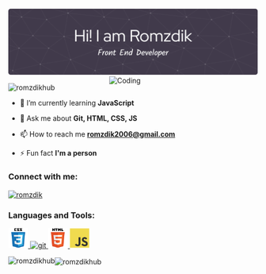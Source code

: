 ![Header](./github-header-image.png)
<img align="right" alt="Coding" width="300" src="https://media0.giphy.com/media/v1.Y2lkPTc5MGI3NjExOWwyNWVyYnlzMms2MXRneXp4bm9keGx1M28yenM3dG80ZWNhZTgxcCZlcD12MV9pbnRlcm5hbF9naWZfYnlfaWQmY3Q9Zw/QDjpIL6oNCVZ4qzGs7/giphy.webp">

<p align="left"> <img src="https://komarev.com/ghpvc/?username=romzdikhub&label=Profile%20views&color=0e75b6&style=flat" alt="romzdikhub" /> </p>

- 🌱 I’m currently learning **JavaScript**

- 💬 Ask me about **Git, HTML, CSS, JS**

- 📫 How to reach me **romzdik2006@gmail.com**

- ⚡ Fun fact **I'm a person**

<h3 align="left">Connect with me:</h3>
<p align="left">
<a href="https://instagram.com/romzdik" target="blank"><img align="center" src="https://raw.githubusercontent.com/rahuldkjain/github-profile-readme-generator/master/src/images/icons/Social/instagram.svg" alt="romzdik" height="30" width="40" /></a>
</p>

<h3 align="left">Languages and Tools:</h3>
<p align="left"> <a href="https://www.w3schools.com/css/" target="_blank" rel="noreferrer"> <img src="https://raw.githubusercontent.com/devicons/devicon/master/icons/css3/css3-original-wordmark.svg" alt="css3" width="40" height="40"/> </a> <a href="https://git-scm.com/" target="_blank" rel="noreferrer"> <img src="https://www.vectorlogo.zone/logos/git-scm/git-scm-icon.svg" alt="git" width="40" height="40"/> </a> <a href="https://www.w3.org/html/" target="_blank" rel="noreferrer"> <img src="https://raw.githubusercontent.com/devicons/devicon/master/icons/html5/html5-original-wordmark.svg" alt="html5" width="40" height="40"/> </a> <a href="https://developer.mozilla.org/en-US/docs/Web/JavaScript" target="_blank" rel="noreferrer"> <img src="https://raw.githubusercontent.com/devicons/devicon/master/icons/javascript/javascript-original.svg" alt="javascript" width="40" height="40"/> </a> </p>

<p><img align="left" src="https://github-readme-stats.vercel.app/api/top-langs?username=romzdikhub&show_icons=true&locale=en&layout=compact" alt="romzdikhub" /></p>



<p><img align="center" src="https://github-readme-streak-stats.herokuapp.com/?user=romzdikhub&" alt="romzdikhub" /></p>
